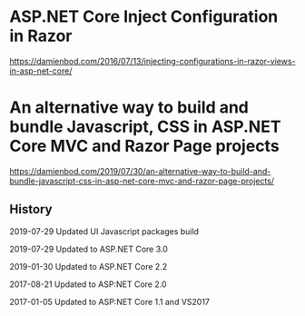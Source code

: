 # ASP.NET Core Inject Configuration in Razor

https://damienbod.com/2016/07/13/injecting-configurations-in-razor-views-in-asp-net-core/

# An alternative way to build and bundle Javascript, CSS in ASP.NET Core MVC and Razor Page projects

https://damienbod.com/2019/07/30/an-alternative-way-to-build-and-bundle-javascript-css-in-asp-net-core-mvc-and-razor-page-projects/

## History

2019-07-29 Updated UI Javascript packages build

2019-07-29 Updated to ASP.NET Core 3.0

2019-01-30 Updated to ASP.NET Core 2.2

2017-08-21 Updated to ASP:NET Core 2.0

2017-01-05 Updated to ASP:NET Core 1.1 and VS2017
